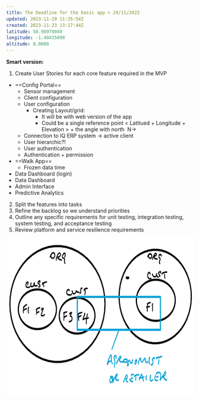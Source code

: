 ```yaml
---
title: The Deadline for the basic app + 29/11/2023
updated: 2023-11-29 11:35:54Z
created: 2023-11-23 13:17:44Z
latitude: 50.90970040
longitude: -1.40435090
altitude: 0.0000
---
```


**Smart version:**

1.  Create User Stories for each core feature required in the MVP

- ==Config Portal==
    - Sensor management
    - Client configuration 
    - User configuration
        - Creating Layout/grid:
            - It will be with web version of the app
            - Could be a single reference point &lt; Latitued + Longitude + Elevation &gt; + the angle with north  N->
    - Connection to IQ ERP system -> active client
    - User hierarchic?!
    - User authentication
    - Authentication + permission 
- ==Walk App==
    - Frozen data time
- Data Dashboard (login)
- Data Dashboard
- Admin Interface
- Predictive Analytics

2.  Split the features into tasks
3.  Refine the backlog so we understand priorities
4.  Outline any specific requirements for unit testing, integration testing, system testing, and acceptance testing
5.  Review platform and service resilience requirements

<img src="../_resources/Screenshot%20from%202023-11-29%2011-15-09.png" alt="Screenshot from 2023-11-29 11-15-09.png" width="948" height="421">